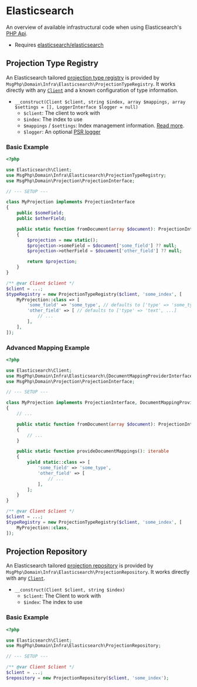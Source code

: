 # Elasticsearch

An overview of available infrastructural code when using Elasticsearch's [PHP Api][elasticsearch-project].

- Requires [elasticsearch/elasticsearch]

## Projection Type Registry

An Elasticsearch tailored [projection type registry](../projection/type-registry.md) is provided by `MsgPhp\Domain\Infra\Elasticsearch\ProjectionTypeRegistry`.
It works directly with any [`Client`][api-client] and a known configuration of type information.

- `__construct(Client $client, string $index, array $mappings, array $settings = [], LoggerInterface $logger = null)`
    - `$client`: The client to work with
    - `$index`: The index to use
    - `$mappings` / `$settings`: Index management information. [Read more][index management].
    - `$logger`: An optional [PSR logger]

### Basic Example

```php
<?php

use Elasticsearch\Client;
use MsgPhp\Domain\Infra\Elasticsearch\ProjectionTypeRegistry;
use MsgPhp\Domain\Projection\ProjectionInterface;

// --- SETUP ---

class MyProjection implements ProjectionInterface
{
    public $someField;
    public $otherField;

    public static function fromDocument(array $document): ProjectionInterface
    {
        $projection = new static();
        $projection->someField = $document['some_field'] ?? null;
        $projection->otherField = $document['other_field'] ?? null;

        return $projection;
    }
}

/** @var Client $client */
$client = ...;
$typeRegistry = new ProjectionTypeRegistry($client, 'some_index', [
    MyProjection::class => [
        'some_field' => 'some_type', // defaults to ['type' => 'some_type']
        'other_field' => [ // defaults to ['type' => 'text', ...]
            // ...
        ],
    ],
]);
```

### Advanced Mapping Example

```php
<?php

use Elasticsearch\Client;
use MsgPhp\Domain\Infra\Elasticsearch\{DocumentMappingProviderInterface, ProjectionTypeRegistry};
use MsgPhp\Domain\Projection\ProjectionInterface;

// --- SETUP ---

class MyProjection implements ProjectionInterface, DocumentMappingProviderInterface
{
    // ...

    public static function fromDocument(array $document): ProjectionInterface
    {
        // ...
    }

    public static function provideDocumentMappings(): iterable
    {
        yield static::class => [
            'some_field' => 'some_type',
            'other_field' => [
                // ...
            ],
        ];
    }
}

/** @var Client $client */
$client = ...;
$typeRegistry = new ProjectionTypeRegistry($client, 'some_index', [
    MyProjection::class,
]);
```

## Projection Repository

An Elasticsearch tailored [projection repository](../projection/repositories.md) is provided by `MsgPhp\Domain\Infra\Elasticsearch\ProjectionRepository`.
It works directly with any [`Client`][api-client].

- `__construct(Client $client, string $index)`
    - `$client`: The Client to work with
    - `$index`: The index to use

### Basic Example

```php
<?php

use Elasticsearch\Client;
use MsgPhp\Domain\Infra\Elasticsearch\ProjectionRepository;

// --- SETUP ---

/** @var Client $client */
$client = ...;
$repository = new ProjectionRepository($client, 'some_index');
```

[elasticsearch-project]: https://www.elastic.co/guide/en/elasticsearch/client/php-api/current/index.html
[elasticsearch/elasticsearch]: https://packagist.org/packages/elasticsearch/elasticsearch
[index management]: https://www.elastic.co/guide/en/elasticsearch/client/php-api/current/_index_management_operations.html
[api-client]: https://www.elastic.co/guide/en/elasticsearch/client/php-api/current/ElasticsearchPHP_Endpoints.html#Elasticsearch_Client
[PSR logger]: https://www.php-fig.org/psr/psr-3/

